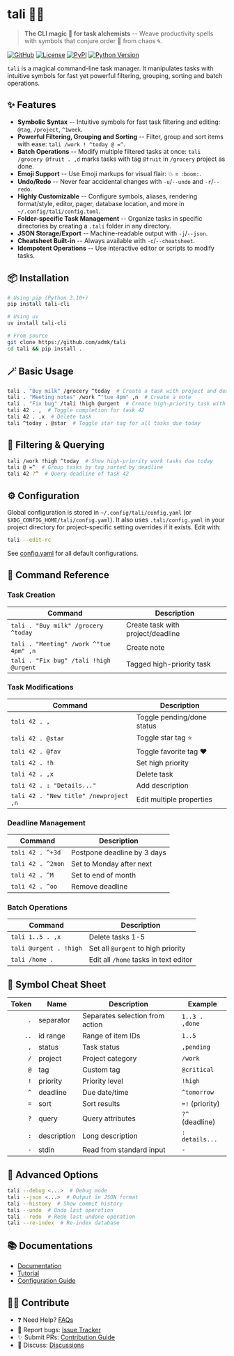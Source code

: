 # tali 🧙‍♂️

> **The CLI magic :crystal_ball: for task alchemists** --
> Weave productivity spells with symbols
> that conjure order :notebook: from chaos :cyclone:.

[![GitHub](https://img.shields.io/badge/Repo-GitHub-blue)](https://github.com/admk/tali)
[![License](https://img.shields.io/badge/License-MIT-green)](LICENSE)
[![PyPI](https://img.shields.io/pypi/v/tali-cli)](https://pypi.org/project/tali-cli/)
[![Python Version](https://img.shields.io/badge/Python-3.10+-blue)](https://www.python.org/)

`tali` is a magical command-line task manager.
It manipulates tasks with intuitive symbols
for fast yet powerful filtering, grouping, sorting and batch operations.

## :sparkles: Features

- **Symbolic Syntax** --
  Intuitive symbols for fast task filtering and editing:
  `@tag`, `/project`, `^1week`.
- **Powerful Filtering, Grouping and Sorting** --
  Filter, group and sort items with ease: `tali /work ! ^today @ =^`.
- **Batch Operations** --
  Modify multiple filtered tasks at once:
  `tali /grocery @fruit . ,d`
  marks tasks with tag `@fruit` in `/grocery` project as done.
- **Emoji Support** --
  Use Emoji markups for visual flair: :boom: = `:boom:`.
- **Undo/Redo** --
  Never fear accidental changes
  with `-u`/`--undo` and `-r`/`--redo`.
- **Highly Customizable** --
  Configure symbols, aliases, rendering format/style, editor, pager,
  database location, and more
  in `~/.config/tali/config.toml`.
- **Folder-specific Task Management** --
  Organize tasks in specific directories
  by creating a `.tali` folder in any directory.
- **JSON Storage/Export** --
  Machine-readable output with `-j`/`--json`.
- **Cheatsheet Built-in** --
  Always available with `-c`/`--cheatsheet`.
- **Idempotent Operations** --
  Use interactive editor or scripts to modify tasks.

## :package: Installation

```bash
# Using pip (Python 3.10+)
pip install tali-cli

# Using uv
uv install tali-cli

# From source
git clone https://github.com/admk/tali
cd tali && pip install .
```

## 🪄 Basic Usage

```bash
tali . "Buy milk" /grocery ^today  # Create a task with project and deadline
tali . "Meeting notes" /work ^"tue 4pm" ,n  # Create a note
tali . "Fix bug" /tali !high @urgent  # Create high-priority task with tag
tali 42 . ,  # Toggle completion for task 42
tali 42 . ,x  # Delete task
tali ^today . @star  # Toggle star tag for all tasks due today
```

## :mag_right: Filtering & Querying

```bash
tali /work !high ^today  # Show high-priority work tasks due today
tali @ =^  # Group tasks by tag sorted by deadline
tali 42 ?^  # Query deadline of task 42
```

## :gear: Configuration

Global configuration is stored in `~/.config/tali/config.yaml`
(or `$XDG_CONFIG_HOME/tali/config.yaml`).
It also uses `.tali/config.yaml` in your project directory
for project-specific setting overrides if it exists.
Edit with:
```bash
tali --edit-rc
```
See [config.yaml](tali/config.yaml) for all default configurations.

## :scroll: Command Reference

### Task Creation
| Command | Description |
|---------|-------------|
| `tali . "Buy milk" /grocery ^today` | Create task with project/deadline |
| `tali . "Meeting" /work ^"tue 4pm" ,n` | Create note |
| `tali . "Fix bug" /tali !high @urgent` | Tagged high-priority task |

### Task Modifications
| Command | Description |
|---------|-------------|
| `tali 42 . ,` | Toggle pending/done status |
| `tali 42 . @star` | Toggle star tag :star: |
| `tali 42 . @fav` | Toggle favorite tag :heart: |
| `tali 42 . !h` | Set high priority |
| `tali 42 . ,x` | Delete task |
| `tali 42 . : "Details..."` | Add description |
| `tali 42 . "New title" /newproject ,n` | Edit multiple properties |

### Deadline Management
| Command | Description |
|---------|-------------|
| `tali 42 . ^+3d` | Postpone deadline by 3 days |
| `tali 42 . ^2mon` | Set to Monday after next |
| `tali 42 . ^M` | Set to end of month |
| `tali 42 . ^oo` | Remove deadline |

### Batch Operations
| Command | Description |
|---------|-------------|
| `tali 1..5 . ,x` | Delete tasks 1-5 |
| `tali @urgent . !high` | Set all `@urgent` to high priority |
| `tali /home .` | Edit all `/home` tasks in text editor |

## :crystal_ball: Symbol Cheat Sheet

| Token | Name        | Description                     | Example         |
|------:|-------------|---------------------------------|-----------------|
| `.`   | separator   | Separates selection from action | `1..3 . ,done`  |
| `..`  | id range    | Range of item IDs               | `1..5`          |
| `,`   | status      | Task status                     | `,pending`      |
| `/`   | project     | Project category                | `/work`         |
| `@`   | tag         | Custom tag                      | `@critical`     |
| `!`   | priority    | Priority level                  | `!high`         |
| `^`   | deadline    | Due date/time                   | `^tomorrow`     |
| `=`   | sort        | Sort results                    | `=!` (priority) |
| `?`   | query       | Query attributes                | `?^` (deadline) |
| `:`   | description | Long description                | `: details...`  |
| `-`   | stdin       | Read from standard input        | `-`             |

## 🧪 Advanced Options

```bash
tali --debug <...>  # Debug mode
tali --json <...>  # Output in JSON format
tali --history  # Show commit history
tali --undo  # Undo last operation
tali --redo  # Redo last undone operation
tali --re-index  # Re-index database
```

## 📚 Documentations

- [Documentation](https://github.com/admk/tali/wiki)
- [Tutorial](https://github.com/admk/tali/blob/main/TUTORIAL.md)
- [Configuration Guide](https://github.com/admk/tali/blob/main/CONFIGURATION.md)

## 🧙‍♂️ Contribute

- :question: Need Help? [FAQs](https://github.com/admk/tali/wiki/faqs)
- :crystal_ball: Report bugs: [Issue Tracker](https://github.com/admk/tali/issues)
- :sparkles: Submit PRs: [Contribution Guide](https://github.com/admk/tali/blob/main/CONTRIBUTING.md)
- :speech_balloon: Discuss: [Discussions](https://github.com/admk/tali/discussions)
